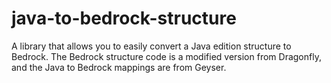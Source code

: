 # java-to-bedrock-structure

A library that allows you to easily convert a Java edition structure to Bedrock.
The Bedrock structure code is a modified version from Dragonfly, and the Java to Bedrock
mappings are from Geyser.